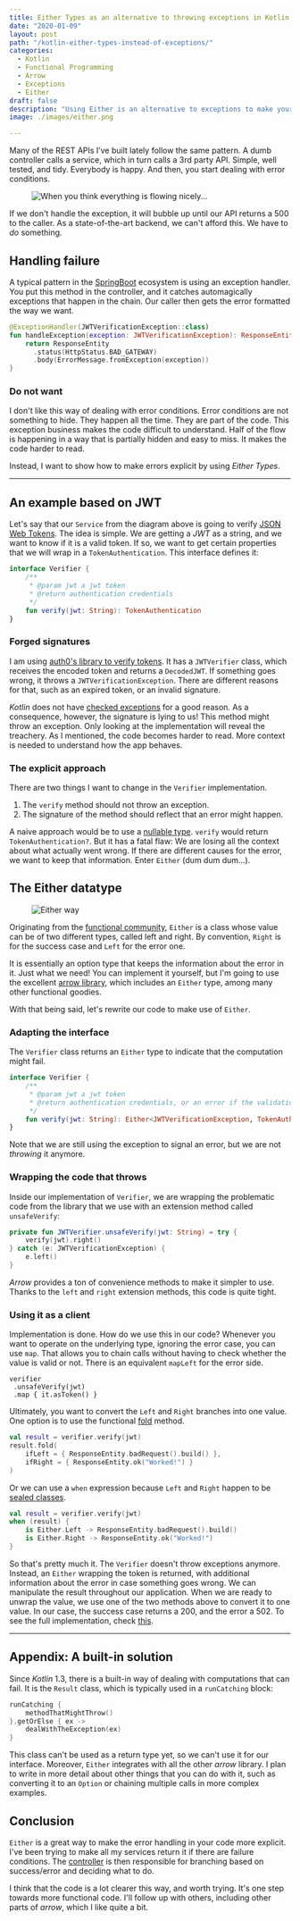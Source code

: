 ```yaml
---
title: Either Types as an alternative to throwing exceptions in Kotlin
date: "2020-01-09"
layout: post
path: "/kotlin-either-types-instead-of-exceptions/"
categories:
  - Kotlin
  - Functional Programming
  - Arrow
  - Exceptions
  - Either
draft: false
description: "Using Either is an alternative to exceptions to make your code more explicit about errors. Easy and convenient with Kotlin and Arrow"
image: ./images/either.png

---
```


Many of the REST APIs I’ve built lately follow the same pattern. A dumb controller calls a service, which in turn calls a 3rd party API. Simple, well tested, and tidy. Everybody is happy. And then, you start dealing with error conditions.

<figure class="figure">
  <img src="./images/exception.png" alt="When you think everything is flowing nicely..." />
</figure>

If we don't handle the exception, it will bubble up until our API returns a 500 to the caller. As a state-of-the-art backend, we can't afford this. We have to *do* something.

## Handling failure

A typical pattern in the [SpringBoot](https://spring.io/projects/spring-boot) ecosystem is using an exception handler. You put this method in the controller, and it catches automagically exceptions that happen in the chain. Our caller then gets the error formatted the way we want.

```kotlin
@ExceptionHandler(JWTVerificationException::class)
fun handleException(exception: JWTVerificationException): ResponseEntity<ErrorMessage> {
    return ResponseEntity
      .status(HttpStatus.BAD_GATEWAY)
      .body(ErrorMessage.fromException(exception))
}
```

### Do not want

I don't like this way of dealing with error conditions. Error conditions are not something to hide. They happen all the time. They are part of the code. This exception business makes the code difficult to understand. Half of the flow is happening in a way that is partially hidden and easy to miss. It makes the code harder to read.

Instead, I want to show how to make errors explicit by using _Either Types_.

---

## An example based on JWT

Let's say that our `Service` from the diagram above is going to verify [JSON Web Tokens](https://jwt.io/). The idea is simple. We are getting a _JWT_ as a string, and we want to know if it is a valid token. If so, we want to get certain properties that we will wrap in a `TokenAuthentication`. This interface defines it:

```kotlin
interface Verifier {
    /**
     * @param jwt a jwt token
     * @return authentication credentials
     */
    fun verify(jwt: String): TokenAuthentication
}
```

### Forged signatures

I am using [auth0's library to verify tokens](https://github.com/auth0/java-jwt). It has a `JWTVerifier` class, which receives the encoded token and returns a `DecodedJWT`. If something goes wrong, it throws a `JWTVerificationException`. There are different reasons for that, such as an expired token, or an invalid signature.

_Kotlin_ does not have [checked exceptions](https://kotlinlang.org/docs/reference/exceptions.html#checked-exceptions) for a good reason. As a consequence, however, the signature is lying to us! This method might throw an exception. Only looking at the implementation will reveal the treachery. As I mentioned, the code becomes harder to read. More context is needed to understand how the app behaves.

### The explicit approach

There are two things I want to change in the `Verifier` implementation.

1. The `verify` method should not throw an exception.
2. The signature of the method should reflect that an error might happen.

A naive approach would be to use a [nullable type](https://kotlinlang.org/docs/reference/null-safety.html#nullable-types-and-non-null-types). `verify` would return `TokenAuthentication?`. But it has a fatal flaw: We are losing all the context about what actually went wrong. If there are different causes for the error, we want to keep that information. 
Enter `Either` (dum dum dum...).

## The Either datatype

<figure class="figure figure--right">
  <img src="./images/either.png" alt="Either way" />
</figure>

Originating from the [functional community](http://hackage.haskell.org/package/base-4.12.0.0/docs/Data-Either.html), `Either` is a class whose value can be of two different types, called left and right. By convention, `Right` is for the success case and `Left` for the error one.

It is essentially an option type that keeps the information about the error in it. Just what we need! You can implement it yourself, but I'm going to use the excellent [arrow library](https://arrow-kt.io/docs/apidocs/arrow-core-data/arrow.core/-either/), which includes an `Either` type, among many other functional goodies.

With that being said, let's rewrite our code to make use of `Either`.

### Adapting the interface

The `Verifier` class returns an `Either` type to indicate that the computation might fail.

```kotlin
interface Verifier {
    /**
     * @param jwt a jwt token
     * @return authentication credentials, or an error if the validation fails
     */
    fun verify(jwt: String): Either<JWTVerificationException, TokenAuthentication>
}
```

Note that we are still using the exception to signal an error, but we are not _throwing_ it anymore.

### Wrapping the code that throws

Inside our implementation of `Verifier`, we are wrapping the problematic code from the library that we use with an extension method called `unsafeVerify`:

```kotlin
private fun JWTVerifier.unsafeVerify(jwt: String) = try {
    verify(jwt).right()
} catch (e: JWTVerificationException) {
    e.left()
}
```

_Arrow_ provides a ton of convenience methods to make it simpler to use. Thanks to the `left` and `right` extension methods, this code is quite tight.

### Using it as a client

Implementation is done. How do we use this in our code? Whenever you want to operate on the underlying type, ignoring the error case, you can use `map`. That allows you to chain calls without having to check whether the value is valid or not. There is an equivalent `mapLeft` for the error side.

```
verifier
 .unsafeVerify(jwt)
 .map { it.asToken() }
```

Ultimately, you want to convert the `Left` and `Right` branches into one value. One option is to use the functional [fold](https://wiki.haskell.org/Fold) method.

```kotlin
val result = verifier.verify(jwt)
result.fold(
    ifLeft = { ResponseEntity.badRequest().build() },
    ifRight = { ResponseEntity.ok("Worked!") }
)
```

Or we can use a `when` expression because `Left` and `Right` happen to be [sealed classes](https://kotlinlang.org/docs/reference/sealed-classes.html).

```kotlin
val result = verifier.verify(jwt)
when (result) {
    is Either.Left -> ResponseEntity.badRequest().build()
    is Either.Right -> ResponseEntity.ok("Worked!")
}
```

So that's pretty much it. The `Verifier` doesn't throw exceptions anymore. Instead, an `Either` wrapping the token is returned, with additional information about the error in case something goes wrong. We can manipulate the result throughout our application. When we are ready to unwrap the value, we use one of the two methods above to convert it to one value. In our case, the success case returns a 200, and the error a 502. To see the full implementation, check [this](https://github.com/sirech/cookery2-backend/blob/master/src/main/kotlin/com/hceris/cookery2/auth/RemoteVerifier.kt).

---

## Appendix: A built-in solution

Since _Kotlin_ 1.3, there is a built-in way of dealing with computations that can fail. It is the `Result` class, which is typically used in a `runCatching` block:

```kotlin
runCatching {
    methodThatMightThrow()
}.getOrElse { ex ->
    dealWithTheException(ex)
}
```

This class can't be used as a return type yet, so we can't use it for our interface. Moreover, `Either` integrates with all the other _arrow_ library. I plan to write in more detail about other things that you can do with it, such as converting it to an `Option` or chaining multiple calls in more complex examples.

## Conclusion

`Either` is a great way to make the error handling in your code more explicit. I've been trying to make all my services return it if there are failure conditions. The [controller](https://github.com/sirech/cookery2-backend/blob/master/src/main/kotlin/com/hceris/cookery2/recipes/RecipesController.kt#L65-L67) is then responsible for branching based on success/error and deciding what to do.

I think that the code is a lot clearer this way, and worth trying. It's one step towards more functional code. I'll follow up with others, including other parts of _arrow_, which I like quite a bit.
